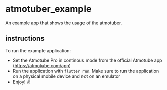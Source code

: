 # atmotuber_example

An example app that shows the usage of the atmotuber. 

## instructions 

To run the example application: 
* Set the Atmotube Pro in continous mode from the official Atmotube app (https://atmotube.com/app)
* Run the application with `flutter run`. Make sure to run the application on a physical mobile device and not on an emulator 
* Enjoy! ✌️

